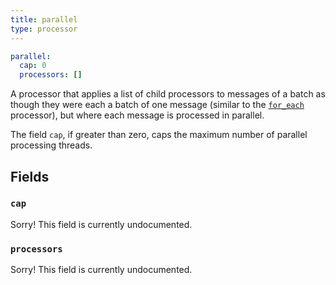 ```yaml
---
title: parallel
type: processor
---
```


```yaml
parallel:
  cap: 0
  processors: []
```

A processor that applies a list of child processors to messages of a batch as
though they were each a batch of one message (similar to the
[`for_each`](#for_each) processor), but where each message is
processed in parallel.

The field `cap`, if greater than zero, caps the maximum number of
parallel processing threads.

## Fields

### `cap`

Sorry! This field is currently undocumented.

### `processors`

Sorry! This field is currently undocumented.

